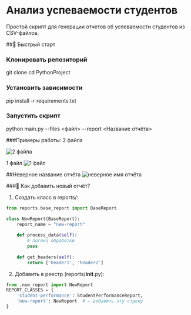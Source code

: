 # Анализ успеваемости студентов 

Простой скрипт для генерации отчетов об успеваемости студентов из CSV-файлов.

##🚀 Быстрый старт

### Клонировать репозиторий
git clone <repository-url>
cd PythonProject

### Установить зависимости
pip install -r requirements.txt

### Запустить скрипт
python main.py --files <файл> --report <Название отчёта>

###Примеры работы:
2 файла 

![2 файла](https://github.com/user-attachments/assets/bf4301a6-416b-4dff-9740-6a524eb50f01)

1 файл 
![1 файл](https://github.com/user-attachments/assets/9ec10350-2fd8-4991-872c-195660d0cbfd)


##Неверное название отчёта 
![неверное имя отчёта](https://github.com/user-attachments/assets/046384ab-85e3-4114-a03b-db988952143c)


###🤔 Как добавить новый отчёт? 
1. Создать класс в reports/:

``` Python
from reports.base_report import BaseReport

class NewReport(BaseReport):
    report_name = "new-report"
    
    def process_data(self):
        # логика обработки
        pass
    
    def get_headers(self):
        return ['header1', 'header2']
```

2. Добавить в реестр (reports/__init__.py):

``` Python
from .new_report import NewReport
REPORT_CLASSES = {
    'student-performance': StudentPerformanceReport,
    'new-report': NewReport  # ← добавить эту строку
}
```

